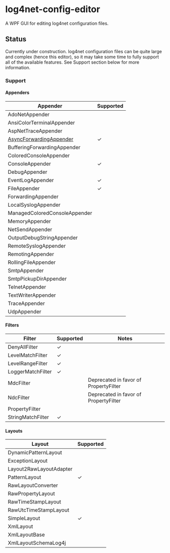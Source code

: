 # log4net-config-editor
A WPF GUI for editing log4net configuration files.
## Status
Currently under construction. log4net configuration files can be quite large and complex (hence this editor), so it may take some time to fully support all of the available features. See Support section below for more information.
### Support
#### Appenders
| Appender                      | Supported |
|-------------------------------|-----------|
| AdoNetAppender                |           |
| AnsiColorTerminalAppender     |           |
| AspNetTraceAppender           |           |
| [AsyncForwardingAppender](https://github.com/cjbhaines/Log4Net.Async)       | ✓         |
| BufferingForwardingAppender   |           |
| ColoredConsoleAppender        |           |
| ConsoleAppender               | ✓         |
| DebugAppender                 |           |
| EventLogAppender              | ✓         |
| FileAppender                  | ✓         |
| ForwardingAppender            |           |
| LocalSyslogAppender           |           |
| ManagedColoredConsoleAppender |           |
| MemoryAppender                |           |
| NetSendAppender               |           |
| OutputDebugStringAppender     |           |
| RemoteSyslogAppender          |           |
| RemotingAppender              |           |
| RollingFileAppender           |           |
| SmtpAppender                  |           |
| SmtpPickupDirAppender         |           |
| TelnetAppender                |           |
| TextWriterAppender            |           |
| TraceAppender                 |           |
| UdpAppender                   |           |
#### Filters
| Filter            | Supported | Notes                                 |
|-------------------|-----------|---------------------------------------|
| DenyAllFilter     |     ✓     |                                       |
| LevelMatchFilter  |     ✓     |                                       |
| LevelRangeFilter  |     ✓     |                                       |
| LoggerMatchFilter |     ✓     |                                       |
| MdcFilter         |           | Deprecated in favor of PropertyFilter |
| NdcFilter         |           | Deprecated in favor of PropertyFilter  |
| PropertyFilter    |           |                                       |
| StringMatchFilter |     ✓     |                                       |
#### Layouts
| Layout                  | Supported |
|-------------------------|-----------|
| DynamicPatternLayout    |           |
| ExceptionLayout         |           |
| Layout2RawLayoutAdapter |           |
| PatternLayout           | ✓         |
| RawLayoutConverter      |           |
| RawPropertyLayout       |           |
| RawTimeStampLayout      |           |
| RawUtcTimeStampLayout   |           |
| SimpleLayout            | ✓         |
| XmlLayout               |           |
| XmlLayoutBase           |           |
| XmlLayoutSchemaLog4j    |           |